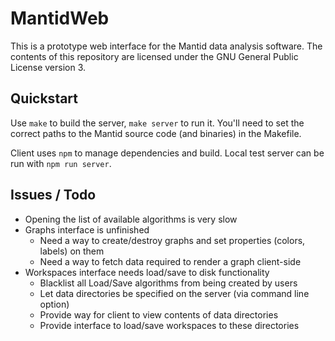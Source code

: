 MantidWeb
=========

This is a prototype web interface for the Mantid data analysis software. The
contents of this repository are licensed under the GNU General Public License
version 3.

Quickstart
----------

Use `make` to build the server, `make server` to run it. You'll need to set the
correct paths to the Mantid source code (and binaries) in the Makefile.

Client uses `npm` to manage dependencies and build. Local test server can be run with `npm run server`.

Issues / Todo
-------------

* Opening the list of available algorithms is very slow
* Graphs interface is unfinished
  * Need a way to create/destroy graphs and set properties (colors, labels) on them
  * Need a way to fetch data required to render a graph client-side
* Workspaces interface needs load/save to disk functionality
  * Blacklist all Load/Save algorithms from being created by users
  * Let data directories be specified on the server (via command line option)
  * Provide way for client to view contents of data directories
  * Provide interface to load/save workspaces to these directories

